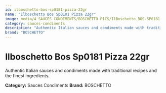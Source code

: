 ```yaml
---
id: ilboschetto-bos-sp0181-pizza-22gr
name: "Ilboschetto Bos Sp0181 Pizza 22gr"
image: media/4 SAUCES CONDIMENTS/BOSCHETTO PICS/IlBoschetto_BOS-SP0181 Pizza 22gr.png
category: sauces-condiments
description: "Authentic Italian sauces and condiments made with traditional recipes and the finest ingredients."
brand: "BOSCHETTO"
---
```


# Ilboschetto Bos Sp0181 Pizza 22gr

Authentic Italian sauces and condiments made with traditional recipes and the finest ingredients.

**Category:** Sauces Condiments
**Brand:** BOSCHETTO
